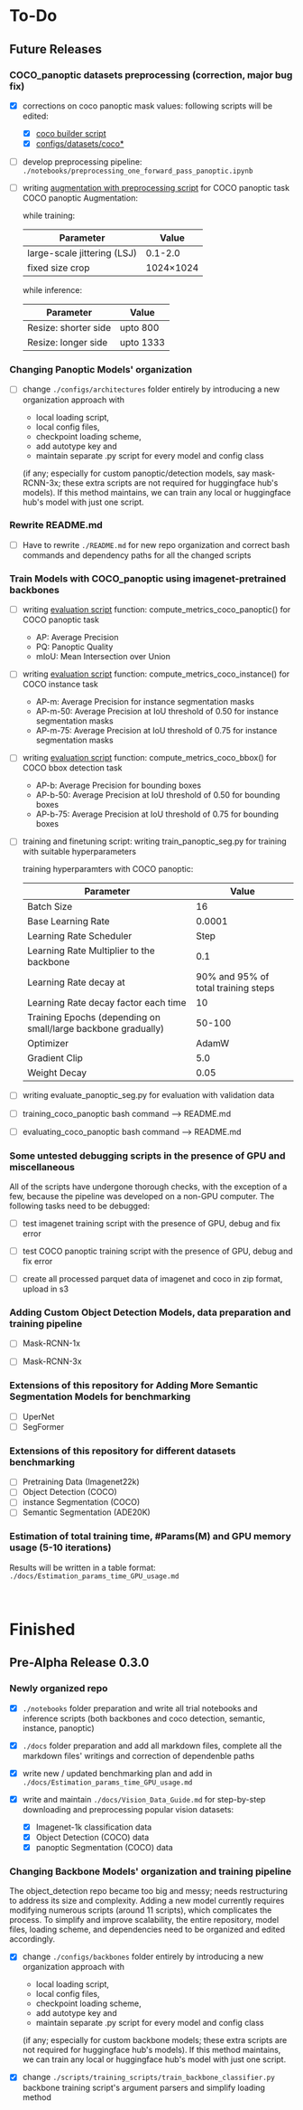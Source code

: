 # To-Do

## Future Releases


### COCO_panoptic datasets preprocessing (correction, major bug fix)

- [x] corrections on coco panoptic mask values: following scripts will be edited:
    - [x] [coco builder script](./utils/dataset_utils/coco_dataset_script.py)
    - [x] [configs/datasets/coco*](./configs/datasets/)

- [ ] develop preprocessing pipeline: `./notebooks/preprocessing_one_forward_pass_panoptic.ipynb`
- [ ] writing [augmentation with preprocessing script](./utils/augmentations.py) for COCO panoptic task
    COCO panoptic Augmentation:

    while training:

    | Parameter                     | Value     |
    |-------------------------------|-----------|
    | large-scale jittering (LSJ)   | 0.1-2.0   |
    | fixed size crop               | 1024×1024 |

    while inference:

    | Parameter                     | Value     |
    |-------------------------------|-----------|
    | Resize: shorter side          | upto 800  |
    | Resize: longer side           | upto 1333 |


### Changing Panoptic Models' organization

- [ ] change `./configs/architectures` folder entirely by introducing a new organization approach with 
    - local loading script, 
    - local config files, 
    - checkpoint loading scheme, 
    - add autotype key and 
    - maintain separate .py script for every model and config class 
    
    (if any; especially for custom panoptic/detection models, say mask-RCNN-3x; these extra scripts are not required for huggingface hub's models). If this method maintains, we can train any local or huggingface hub's model with just one script.


### Rewrite README.md

- [ ] Have to rewrite `./README.md` for new repo organization and correct bash commands and dependency paths for all the changed scripts

### Train Models with COCO_panoptic using imagenet-pretrained backbones

- [ ] writing [evaluation script](./utils/evaluation.py) function: compute_metrics_coco_panoptic() for COCO panoptic task

    - AP: Average Precision
    - PQ: Panoptic Quality
    - mIoU: Mean Intersection over Union

- [ ] writing [evaluation script](./utils/evaluation.py) function: compute_metrics_coco_instance() for COCO instance task

    - AP-m: Average Precision for instance segmentation masks
    - AP-m-50: Average Precision at IoU threshold of 0.50 for instance segmentation masks
    - AP-m-75: Average Precision at IoU threshold of 0.75 for instance segmentation masks

- [ ] writing [evaluation script](./utils/evaluation.py) function: compute_metrics_coco_bbox() for COCO bbox detection task

    - AP-b: Average Precision for bounding boxes
    - AP-b-50: Average Precision at IoU threshold of 0.50 for bounding boxes
    - AP-b-75: Average Precision at IoU threshold of 0.75 for bounding boxes


- [ ] training and finetuning script: writing train_panoptic_seg.py for training with suitable hyperparameters
    
    training hyperparamters with COCO panoptic:

    | Parameter                      | Value     |
    |-------------------------------|----------|
    | Batch Size                    | 16     |
    | Base Learning Rate            | 0.0001     |
    | Learning Rate Scheduler       | Step   |
    | Learning Rate Multiplier to the backbone       | 0.1   |
    | Learning Rate decay at      | 90% and 95% of total training steps   |
    | Learning Rate decay factor each time      | 10   |
    | Training Epochs (depending on small/large backbone gradually)              | 50-100      |
    | Optimizer                     | AdamW    |
    | Gradient Clip                 | 5.0      |
    | Weight Decay                  | 0.05     |


- [ ] writing evaluate_panoptic_seg.py for evaluation with validation data

- [ ] training_coco_panoptic bash command --> README.md
- [ ] evaluating_coco_panoptic bash command --> README.md


### Some untested debugging scripts in the presence of GPU and miscellaneous

All of the scripts have undergone thorough checks, with the exception of a few, because the pipeline was developed on a non-GPU computer. The following tasks need to be debugged:

- [ ] test imagenet training script with the presence of GPU, debug and fix error
- [ ] test COCO panoptic training script with the presence of GPU, debug and fix error
- [ ] create all processed parquet data of imagenet and coco in zip format, upload in s3


### Adding Custom Object Detection Models, data preparation and training pipeline

- [ ] Mask-RCNN-1x
- [ ] Mask-RCNN-3x


### Extensions of this repository for Adding More Semantic Segmentation Models for benchmarking

- [ ] UperNet
- [ ] SegFormer

### Extensions of this repository for different datasets benchmarking

- [ ] Pretraining Data (Imagenet22k)
- [ ] Object Detection (COCO)
- [ ] instance Segmentation (COCO)
- [ ] Semantic Segmentation (ADE20K)

### Estimation of total training time, #Params(M) and GPU memory usage (5-10 iterations)

Results will be written in a table format: `./docs/Estimation_params_time_GPU_usage.md`


<br>


# Finished

## Pre-Alpha Release 0.3.0

### Newly organized repo

- [x] `./notebooks` folder preparation and write all trial notebooks and inference scripts (both backbones and coco detection, semantic, instance, panoptic)
- [x] `./docs` folder preparation and add all markdown files, complete all the markdown files' writings and correction of dependenble paths
- [x] write new / updated benchmarking plan and add in `./docs/Estimation_params_time_GPU_usage.md`

- [x] write and maintain `./docs/Vision_Data_Guide.md` for step-by-step downloading and preprocessing popular vision datasets:
    - [x] Imagenet-1k classification data
    - [x] Object Detection (COCO) data
    - [x] panoptic Segmentation (COCO) data

### Changing Backbone Models' organization and training pipeline

The object_detection repo became too big and messy; needs restructuring to address its size and complexity. Adding a new model currently requires modifying numerous scripts (around 11 scripts), which complicates the process. To simplify and improve scalability, the entire repository, model files, loading scheme, and dependencies need to be organized and edited accordingly.

- [x] change `./configs/backbones` folder entirely by introducing a new organization approach with 
    - local loading script, 
    - local config files, 
    - checkpoint loading scheme, 
    - add autotype key and 
    - maintain separate .py script for every model and config class 
    
    (if any; especially for custom backbone models; these extra scripts are not required for huggingface hub's models). If this method maintains, we can train any local or huggingface hub's model with just one script.

- [x] change `./scripts/training_scripts/train_backbone_classifier.py` backbone training script's argument parsers and simplify loading method


